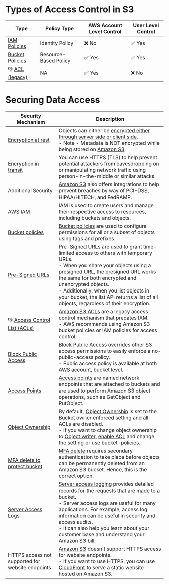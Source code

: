 # Types of Access Control in S3

| Type                                                          | Policy Type           | AWS Account Level Control | User Level Control     |
|---------------------------------------------------------------|-----------------------|---------------------------|------------------------|
| [IAM Policies](../../../7_IdentityManagement/AWSIAM/Readme.md) | Identity Policy       | :x: No                    | :white_check_mark: Yes |
| [Bucket Policies](BucketPolicy.md)                            | Resource-Based Policy | :white_check_mark: Yes    | :white_check_mark: Yes |
| :-1: [ACL (legacy)](../../../7_IdentityManagement/ACLs.md)     | NA                    | :white_check_mark: Yes    | :x: No                 |

# Securing Data Access

| Security Mechanism                                                                                                         | Description                                                                                                                                                                                                                                                                                                                                                                                                                                             |
|----------------------------------------------------------------------------------------------------------------------------|---------------------------------------------------------------------------------------------------------------------------------------------------------------------------------------------------------------------------------------------------------------------------------------------------------------------------------------------------------------------------------------------------------------------------------------------------------|
| [Encryption at rest](https://docs.aws.amazon.com/AmazonS3/latest/userguide/bucket-encryption.html)                         | Objects can either be [encrypted either through server side or client side](EncryptionAlgo.md).<br/>- Note - Metadata is NOT encrypted while being stored on [Amazon S3](../Readme.md).                                                                                                                                                                                                                                                                 |
| [Encryption in transit](https://docs.aws.amazon.com/AmazonS3/latest/userguide/bucket-encryption.html)                      | You can use HTTPS (TLS) to help prevent potential attackers from eavesdropping on or manipulating network traffic using person-in-the-middle or similar attacks.                                                                                                                                                                                                                                                                                        |
| Additional Security                                                                                                        | [Amazon S3]() also offers integrations to help prevent breaches by way of PCI-DSS, HIPAA/HITECH, and FedRAMP.                                                                                                                                                                                                                                                                                                                                           |
| [AWS IAM](../../../7_IdentityManagement/AWSIAM/Readme.md)                                                                   | IAM is used to create users and manage their respective access to resources, including buckets and objects.                                                                                                                                                                                                                                                                                                                                             |
| [Bucket policies](BucketPolicy.md)                                                                                         | [Bucket policies](BucketPolicy.md) are used to configure permissions for all or a subset of objects using tags and prefixes.                                                                                                                                                                                                                                                                                                                            |
| [Pre-Signed URLs](https://docs.aws.amazon.com/AmazonS3/latest/userguide/ShareObjectPreSignedURL.html)                      | [Pre-Signed URLs](https://docs.aws.amazon.com/AmazonS3/latest/userguide/ShareObjectPreSignedURL.html) are used to grant time-limited access to others with temporary URLs.<br/>- When you share your objects using a presigned URL, the presigned URL works the same for both encrypted and unencrypted objects. <br/>- Additionally, when you list objects in your bucket, the list API returns a list of all objects, regardless of their encryption. |
| :-1: [Access Control List (ACLs)](../../../7_IdentityManagement/ACLs.md)                                                    | [Amazon S3 ACLs](../../../7_IdentityManagement/ACLs.md) are a legacy access control mechanism that predates IAM. <br/>- AWS recommends using Amazon S3 bucket policies or IAM policies for access control.                                                                                                                                                                                                                                               |
| [Block Public Access](https://docs.aws.amazon.com/AmazonS3/latest/userguide/access-control-block-public-access.html)       | [Block Public Access](https://docs.aws.amazon.com/AmazonS3/latest/userguide/access-control-block-public-access.html) overrides other S3 access permissions to easily enforce a no-public-access policy.<br/>- Public access policy is available at both AWS account, bucket level.                                                                                                                                                                      |
| [Access Points](https://aws.amazon.com/s3/features/access-points/)                                                         | [Access points](https://aws.amazon.com/s3/features/access-points/) are named network endpoints that are attached to buckets and are used to perform Amazon S3 object operations, such as GetObject and PutObject.                                                                                                                                                                                                                                       |
| [Object Ownership](https://docs.aws.amazon.com/AmazonS3/latest/userguide/about-object-ownership.html)                      | By default, [Object Ownership](https://docs.aws.amazon.com/AmazonS3/latest/userguide/about-object-ownership.html) is set to the Bucket owner enforced setting and all ACLs are disabled.<br/>- If you want to change object ownership to [Object writer](https://docs.aws.amazon.com/AmazonS3/latest/userguide/about-object-ownership.html), [enable ACL](../../../7_IdentityManagement/ACLs.md) and change the setting or use bucket-policies.          |
| [MFA delete to protect bucket](https://docs.aws.amazon.com/AmazonS3/latest/userguide/MultiFactorAuthenticationDelete.html) | [MFA delete](https://docs.aws.amazon.com/AmazonS3/latest/userguide/MultiFactorAuthenticationDelete.html) requires secondary authentication to take place before objects can be permanently deleted from an Amazon S3 bucket. Hence, this is the correct option.                                                                                                                                                                                         |
| [Server Access Logs](https://docs.aws.amazon.com/AmazonS3/latest/userguide/ServerLogs.html)                                | [Server access logging](https://docs.aws.amazon.com/AmazonS3/latest/userguide/ServerLogs.html) provides detailed records for the requests that are made to a bucket. <br/>- Server access logs are useful for many applications. For example, access log information can be useful in security and access audits. <br/>- It can also help you learn about your customer base and understand your Amazon S3 bill.                                        |
| HTTPS access not supported for website endpoints                                                                           | [Amazon S3]() doesn't support HTTPS access for website endpoints.<br/>- If you want to use HTTPS, you can use [CloudFront](../../../16_NetworkingAndContentDelivery/1_EdgeNetworking/AmazonCloudFront.md) to serve a static website hosted on Amazon S3.                                                                                                                                                                                                 |
